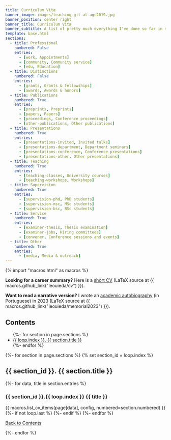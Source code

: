 ```yaml
---
title: Curriculum Vitæ
banner_image: images/teaching-git-at-agu2019.jpg
banner_position: center right
banner_title: Curriculum Vitæ
banner_subtitle: A list of pretty much everything I've done so far in my career
template: base.html
sections:
  - title: Professional
    numbered: False
    entries:
      - [work, Appointments]
      - [community, Community service]
      - [edu, Education]
  - title: Distinctions
    numbered: False
    entries:
      - [grants, Grants & fellowships]
      - [awards, Awards & honors]
  - title: Publications
    numbered: True
    entries:
      - [preprints, Preprints]
      - [papers, Papers]
      - [proceedings, Conference proceedings]
      - [other-publications, Other publications]
  - title: Presentations
    numbered: True
    entries:
      - [presentations-invited, Invited talks]
      - [presentations-department, Department seminars]
      - [presentations-conference, Conference presentations]
      - [presentations-other, Other presentations]
  - title: Teaching
    numbered: True
    entries:
      - [teaching-classes, University courses]
      - [teaching-workshops, Workshops]
  - title: Supervision
    numbered: True
    entries:
      - [supervision-phd, PhD students]
      - [supervision-msc, MSc students]
      - [supervision-bsc, BSc students]
  - title: Service
    numbered: True
    entries:
      - [examiner-thesis, Thesis examination]
      - [examiner-jobs, Hiring committees]
      - [convener, Conference sessions and events]
  - title: Other
    numbered: True
    entries:
      - [media, Media & outreach]
---
```


{% import "macros.html" as macros %}

<div class="callout">

**Looking for a career summary?**
Here is a
<a href="https://github.com/leouieda/cv/raw/pdf/cv.pdf" target="_blank" type="application/pdf" rel="external noopener noreferrer">short CV</a>
(LaTeX source at {{ macros.github_link("leouieda/cv") }}).

**Want to read a narrative version?**
I wrote an
<a href="https://github.com/leouieda/memorial2023/raw/gh-pages/memorial.pdf" target="_blank" type="application/pdf" rel="external noopener noreferrer">academic autobiography</a>
(in Portuguese) in 2023 (LaTeX source at {{ macros.github_link("leouieda/memorial2023") }}).

</div>

<h2 id="navigation">
  <i class="fas fa-list" aria-hidden="true"></i>
  Contents
</h2>
<nav aria-label="Page">
  <ul role="list" class="list-inline">
  {%- for section in page.sections %}
    <li><a class="text-muted" href="#{{ loop.index }}">{{ loop.index }}. {{ section.title }}</a></li>
  {%- endfor %}
  </ul>
</nav>

{%- for section in page.sections %}
  {% set section_id = loop.index %}
  <h2 id="{{ section_id }}">{{ section_id }}. {{ section.title }}</h2>
  {%- for data, title in section.entries %}
    <h3 id="{{ data }}">{{ section_id }}.{{ loop.index }} {{ title }}</h3>
    {{ macros.list_cv_items(page[data], config, numbered=section.numbered) }}
    {%- if not loop.last %}
    {%- endif %}
  {%- endfor %}
    <p class="text-center">
      <a href="#navigation">
        <i class="far fa-arrow-alt-circle-up" aria-hidden="true"></i>
        Back to Contents
      </a>
    </p>
{%- endfor %}
